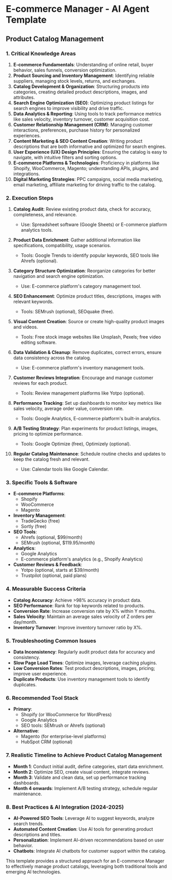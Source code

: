 # E-commerce Manager - AI Agent Template

## Product Catalog Management

### 1. Critical Knowledge Areas

1. **E-commerce Fundamentals**: Understanding of online retail, buyer behavior, sales funnels, conversion optimization.
2. **Product Sourcing and Inventory Management**: Identifying reliable suppliers, managing stock levels, returns, and exchanges.
3. **Catalog Development & Organization**: Structuring products into categories, creating detailed product descriptions, images, and attributes.
4. **Search Engine Optimization (SEO)**: Optimizing product listings for search engines to improve visibility and drive traffic.
5. **Data Analytics & Reporting**: Using tools to track performance metrics like sales velocity, inventory turnover, customer acquisition cost.
6. **Customer Relationship Management (CRM)**: Managing customer interactions, preferences, purchase history for personalized experiences.
7. **Content Marketing & SEO Content Creation**: Writing product descriptions that are both informative and optimized for search engines.
8. **User Experience (UX) Design Principles**: Ensuring the catalog is easy to navigate, with intuitive filters and sorting options.
9. **E-commerce Platforms & Technologies**: Proficiency in platforms like Shopify, WooCommerce, Magento; understanding APIs, plugins, and integrations.
10. **Digital Marketing Strategies**: PPC campaigns, social media marketing, email marketing, affiliate marketing for driving traffic to the catalog.

### 2. Execution Steps

1. **Catalog Audit**: Review existing product data, check for accuracy, completeness, and relevance.
   - Use: Spreadsheet software (Google Sheets) or E-commerce platform analytics tools.

2. **Product Data Enrichment**: Gather additional information like specifications, compatibility, usage scenarios.
   - Tools: Google Trends to identify popular keywords, SEO tools like Ahrefs (optional).

3. **Category Structure Optimization**: Reorganize categories for better navigation and search engine optimization.
   - Use: E-commerce platform's category management tool.

4. **SEO Enhancement**: Optimize product titles, descriptions, images with relevant keywords.
   - Tools: SEMrush (optional), SEOquake (free).

5. **Visual Content Creation**: Source or create high-quality product images and videos.
   - Tools: Free stock image websites like Unsplash, Pexels; free video editing software.

6. **Data Validation & Cleanup**: Remove duplicates, correct errors, ensure data consistency across the catalog.
   - Use: E-commerce platform's inventory management tools.

7. **Customer Reviews Integration**: Encourage and manage customer reviews for each product.
   - Tools: Review management platforms like Yotpo (optional).

8. **Performance Tracking**: Set up dashboards to monitor key metrics like sales velocity, average order value, conversion rate.
   - Tools: Google Analytics, E-commerce platform's built-in analytics.

9. **A/B Testing Strategy**: Plan experiments for product listings, images, pricing to optimize performance.
   - Tools: Google Optimize (free), Optimizely (optional).

10. **Regular Catalog Maintenance**: Schedule routine checks and updates to keep the catalog fresh and relevant.
    - Use: Calendar tools like Google Calendar.

### 3. Specific Tools & Software

- **E-commerce Platforms**:
  - Shopify
  - WooCommerce
  - Magento
- **Inventory Management**:
  - TradeGecko (free)
  - Sortly (free)
- **SEO Tools**:
  - Ahrefs (optional, $99/month)
  - SEMrush (optional, $119.95/month)
- **Analytics**:
  - Google Analytics
  - E-commerce platform's analytics (e.g., Shopify Analytics)
- **Customer Reviews & Feedback**:
  - Yotpo (optional, starts at $39/month)
  - Trustpilot (optional, paid plans)

### 4. Measurable Success Criteria

- **Catalog Accuracy**: Achieve >98% accuracy in product data.
- **SEO Performance**: Rank for top keywords related to products.
- **Conversion Rate**: Increase conversion rate by X% within Y months.
- **Sales Velocity**: Maintain an average sales velocity of Z orders per day/month.
- **Inventory Turnover**: Improve inventory turnover ratio by X%.

### 5. Troubleshooting Common Issues

- **Data Inconsistency**: Regularly audit product data for accuracy and consistency.
- **Slow Page Load Times**: Optimize images, leverage caching plugins.
- **Low Conversion Rates**: Test product descriptions, images, pricing; improve user experience.
- **Duplicate Products**: Use inventory management tools to identify duplicates.

### 6. Recommended Tool Stack

- **Primary**:
  - Shopify (or WooCommerce for WordPress)
  - Google Analytics
  - SEO tools: SEMrush or Ahrefs (optional)
- **Alternative**:
  - Magento (for enterprise-level platforms)
  - HubSpot CRM (optional)

### 7. Realistic Timeline to Achieve Product Catalog Management

- **Month 1**: Conduct initial audit, define categories, start data enrichment.
- **Month 2**: Optimize SEO, create visual content, integrate reviews.
- **Month 3**: Validate and clean data, set up performance tracking dashboards.
- **Month 4 onwards**: Implement A/B testing strategy, schedule regular maintenance.

### 8. Best Practices & AI Integration (2024-2025)

- **AI-Powered SEO Tools**: Leverage AI to suggest keywords, analyze search trends.
- **Automated Content Creation**: Use AI tools for generating product descriptions and titles.
- **Personalization**: Implement AI-driven recommendations based on user behavior.
- **Chatbots**: Integrate AI chatbots for customer support within the catalog.

This template provides a structured approach for an E-commerce Manager to effectively manage product catalogs, leveraging both traditional tools and emerging AI technologies.

